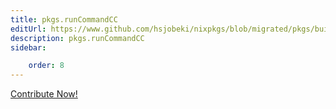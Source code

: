 ```yaml
---
title: pkgs.runCommandCC
editUrl: https://www.github.com/hsjobeki/nixpkgs/blob/migrated/pkgs/build-support/trivial-builders/default.nix#L51C18
description: pkgs.runCommandCC
sidebar:

    order: 8
---
```


<a href="https://www.github.com/hsjobeki/nixpkgs/blob/migrated/pkgs/build-support/trivial-builders/default.nix#L51C18">Contribute Now!</a>



